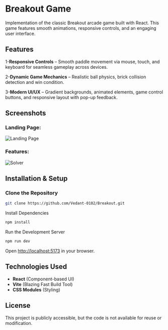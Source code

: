 # Breakout Game

Implementation of the classic Breakout arcade game built with React. This game features smooth animations, responsive controls, and an engaging user interface.

## Features

1-**Responsive Controls** – Smooth paddle movement via mouse, touch, and keyboard for seamless gameplay across devices.

2-**Dynamic Game Mechanics** – Realistic ball physics, brick collision detection and win condition.

3-**Modern UI/UX** – Gradient backgrounds, animated elements, game control buttons, and responsive layout with pop-up feedback.

## Screenshots

### Landing Page:
![Landing Page](https://github.com/user-attachments/assets/d30ebc2a-c9f3-488a-b548-5fc48ed4f699)

### Features:
![Solver](ttps://github.com/user-attachments/assets/90d4e90c-ded0-49f6-a8ff-02b4c134606e)

## Installation & Setup

### Clone the Repository
```sh
git clone https://github.com/Vedant-0102/Breakout.git
```

Install Dependencies
```sh
npm install
```

Run the Development Server
```sh
npm run dev
```

Open [http://localhost:5173](http://localhost:5173) in your browser.


## Technologies Used
- **React** (Component-based UI)
- **Vite** (Blazing Fast Build Tool)
- **CSS Modules** (Styling)

## License
This project is publicly accessible, but the code is not available for reuse or modification.

